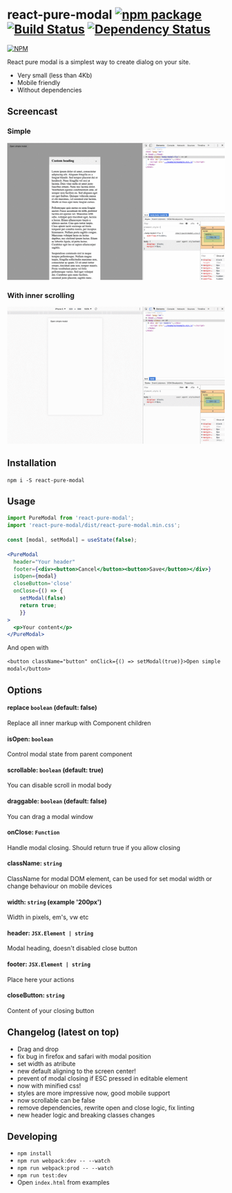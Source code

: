 # react-pure-modal [![npm package](https://img.shields.io/npm/v/react-pure-modal.svg?style=flat-square)](https://www.npmjs.org/package/react-pure-modal) [![Build Status](https://travis-ci.org/memCrab/react-pure-modal.svg?branch=master)](https://travis-ci.org/memCrab/react-pure-modal) [![Dependency Status](https://david-dm.org/memCrab/react-pure-modal.svg)](https://david-dm.org/memCrab/react-pure-modal)
[![NPM](https://nodei.co/npm/react-pure-modal.png?downloads=true&downloadRank=true&stars=true)](https://nodei.co/npm/react-pure-modal/)

React pure modal is a simplest way to create dialog on your site.
- Very small (less than 4Kb)
- Mobile friendly
- Without dependencies

## Screencast
### Simple
![Simple demo](./screencast/simple.gif)
### With inner scrolling
![Scrollable demo](./screencast/scrollable.gif)

## Installation
`npm i -S react-pure-modal`

## Usage
```jsx
import PureModal from 'react-pure-modal';
import 'react-pure-modal/dist/react-pure-modal.min.css';

const [modal, setModal] = useState(false);

<PureModal
  header="Your header"
  footer={<div><button>Cancel</button><button>Save</button></div>}
  isOpen={modal}
  closeButton='close'
  onClose={() => {
    setModal(false)
    return true;
    }}
>
  <p>Your content</p>
</PureModal>
```

And open with

`<button className="button" onClick={() => setModal(true)}>Open simple modal</button>`

## Options

#### replace `boolean` (default: false)
Replace all inner markup with Component children
#### isOpen: `boolean`
Control modal state from parent component
#### scrollable: `boolean` (default: true)
You can disable scroll in modal body
#### draggable: `boolean` (default: false)
You can drag a modal window
#### onClose: `Function`
Handle modal closing. Should return true if you allow closing
#### className: `string`
ClassName for modal DOM element, can be used for set modal width or change behaviour on mobile devices
#### width: `string` (example '200px')
Width in pixels, em's, vw etc
#### header: `JSX.Element | string`
Modal heading, doesn't disabled close button
#### footer: `JSX.Element | string`
Place here your actions
#### closeButton: `string`
Content of your closing button

## Changelog (latest on top)
   - Drag and drop
   - fix bug in firefox and safari with modal position
   - set width as atribute
   - new default aligning to the screen center!
   - prevent of modal closing if ESC pressed in editable element
   - now with minified css!
   - styles are more impressive now, good mobile support
   - now scrollable can be false
   - remove dependencies, rewrite open and close logic, fix linting
   - new header logic and breaking classes changes

## Developing
   - `npm install`
   - `npm run webpack:dev -- --watch`
   - `npm run webpack:prod -- --watch`
   - `npm run test:dev`
   - Open `index.html` from examples
